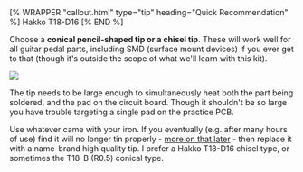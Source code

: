 
<div class="float-md ms-3 mb-3">
[% WRAPPER "callout.html" type="tip" heading="Quick Recommendation" %]
Hakko T18-D16
[% END %]
</div>

Choose a **conical pencil-shaped tip or a chisel tip**. These will work well for all guitar pedal parts, including SMD (surface mount devices) if you ever get to that (though it's outside the scope of what we'll learn with this kit).


<a data-fancybox href="/img/practice/soldering-iron-tips.png" class="float-start">
  <img src="/img/practice/soldering-iron-tips.png" class="img-fluid m-3" style="max-height: 100px" />
</a>

The tip needs to be large enough to simultaneously heat both the part being soldered, and the pad on the circuit board. Though it shouldn't be so large you have trouble targeting a single pad on the practice PCB.

Use whatever came with your iron. If you eventually (e.g. after many hours of use) find it will no longer tin properly - [more on that later](/how_to_solder/troubleshooting/tip_wont_tin.html) - then replace it with a name-brand high quality tip. I prefer a Hakko T18-D16 chisel type, or sometimes the T18-B (R0.5) conical type.

